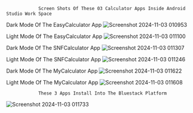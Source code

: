                 Screen Shots Of These 03 Calculator Apps Inside Android Studio Work Space

Dark Mode Of The EasyCalculator App
![Screenshot 2024-11-03 010953](https://github.com/user-attachments/assets/7a673594-d9dc-4680-877c-a8b3eca9046f)

Light Mode Of The EasyCalculator App
![Screenshot 2024-11-03 011100](https://github.com/user-attachments/assets/68665b3a-389c-4278-bd55-9adcb27ee141)

Dark Mode Of The SNFCalculator App
![Screenshot 2024-11-03 011307](https://github.com/user-attachments/assets/b06708bc-b0b9-40fa-a686-c7f1ebaa7367)

Light Mode Of The SNFCalculator App
![Screenshot 2024-11-03 011246](https://github.com/user-attachments/assets/ba4dab8f-f909-4850-80b0-656bbbd7fecd)

Dark Mode Of The MyCalculator App
![Screenshot 2024-11-03 011622](https://github.com/user-attachments/assets/4db36048-4930-4e6b-a462-7e35bfc92dc2)

Light Mode Of The MyCalculator App
![Screenshot 2024-11-03 011608](https://github.com/user-attachments/assets/97a82dee-aaa5-4ba9-8bf3-da3d1ce36cbc)

                These 3 Apps Install Into The Bluestack Platform
![Screenshot 2024-11-03 011733](https://github.com/user-attachments/assets/e92b166a-7c16-4d96-8ea2-e9b683079452)
